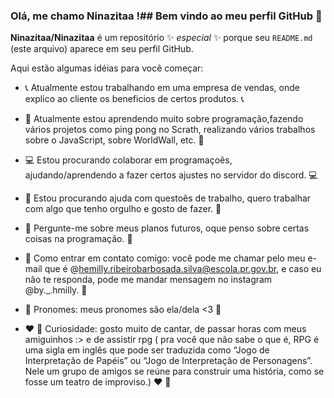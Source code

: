 ### Olá, me chamo Ninazitaa !## Bem vindo ao meu perfil GitHub 👋 


**Ninazitaa/Ninazitaa** é um repositório ✨ _especial_ ✨ porque seu `README.md` (este arquivo) aparece em seu perfil GitHub.

 Aqui estão algumas idéias para você começar:

- :telephone_receiver: Atualmente estou trabalhando em uma empresa de vendas, onde explico ao cliente os beneficios de certos produtos. :telephone_receiver:


- :vhs: Atualmente estou aprendendo muito sobre programação,fazendo vários projetos como ping pong no Scrath, realizando vários trabalhos sobre o JavaScript, sobre WorldWall, etc. :vhs:


- :computer: Estou procurando colaborar em programaçoẽs, ajudando/aprendendo a fazer certos ajustes no servidor do discord. :computer:


- :microphone: Estou procurando ajuda com questoẽs de trabalho, quero trabalhar com algo que tenho orgulho e gosto de fazer. :microphone:


- :space_invader: Pergunte-me sobre meus planos futuros, oque penso sobre certas coisas na programação. :space_invader:


- :iphone: Como entrar em contato comigo: você pode me chamar pelo meu e-mail que é @hemilly.ribeirobarbosada.silva@escola.pr.gov.br, e caso eu não te responda, pode me mandar mensagem no instagram @by._.hmilly. :iphone:


- :ribbon: Pronomes: meus pronomes são ela/dela <3 :ribbon:



- :hearts: :ring: Curiosidade: gosto muito de cantar, de passar horas com meus amiguinhos :> e de assistir rpg ( pra você que não sabe o que é, RPG é uma sigla em inglês que pode ser traduzida como “Jogo de Interpretação de Papéis” ou “Jogo de Interpretação de Personagens”. Nele um grupo de amigos se reúne para construir uma história, como se fosse um teatro de improviso.) :hearts: :ring:

